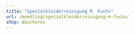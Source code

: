 ```yaml
---
title: "Spezialkleiderreinigung M. Fuchs"
url: /moedling/spezialkleiderreinigung-m-fuchs/
shop: Wäscherei
---
```

